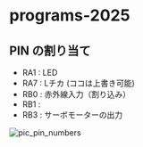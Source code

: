 # programs-2025

## PIN の割り当て
- RA1 : LED
- RA7 : Lチカ (ココは上書き可能)
- RB0 : 赤外線入力（割り込み）
- RB1 : 
- RB3 : サーボモーターの出力

![pic_pin_numbers](https://github.com/user-attachments/assets/5d57365b-f9f2-4b84-a49a-10cc6645f2ce)
